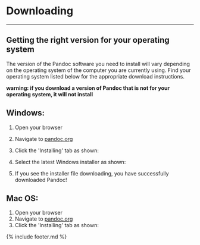 # Downloading

----

## Getting the right version for your operating system

The version of the Pandoc software you need to install will vary depending on the operating system of the computer you are currently using. Find your operating system listed below for the appropriate download instructions. 

**warning: if you download a version of Pandoc that is not for your operating system, it will not install**


## Windows:
1. Open your browser
2. Navigate to [pandoc.org](pandoc.org)
3. Click the 'Installing' tab as shown:

4. Select the latest Windows installer as shown:

5. If you see the installer file downloading, you have successfully downloaded Pandoc!

## Mac OS:
1. Open your browser
2. Navigate to [pandoc.org](pandoc.org)
3. Click the 'Installing' tab as shown:


{% include footer.md %}